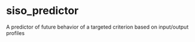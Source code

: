# siso_predictor
A predictor of future behavior of a targeted criterion based on input/output profiles
